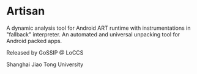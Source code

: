 # Artisan

A dynamic analysis tool for Android ART runtime with instrumentations in "fallback" interpreter.
An automated and universal unpacking tool for Android packed apps.

Released by GoSSIP @ LoCCS

Shanghai Jiao Tong University
